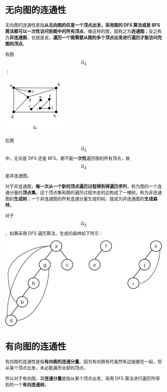 # 无向图的连通性

无向图的连通性是指**从无向图的任意一个顶点出发，采用图的 DFS 算法或是 BFS 算法都可以一次性访问到图中的所有顶点**，像这样的图，就称之为**连通图**；反之称为**非连通图**，也就是说，**遍历一个图需要从图的多个顶点出发进行遍历才能访问完图的顶点**。

有图 $$G_3$$：

![](./images/图G3.png)

在图 $$G_3$$ 中，无论是 DFS 还是 BFS，都不能**一次性**遍历图的所有顶点，故 $$G_3$$ 是非连通图。

对于非连通图，**每一次从一个新的顶点遍历过程得到得遍历序列**，称为图的一个连通分量的**顶点集**。这个顶点集和图的遍历过程中走的边构成了一棵树，称为非连通图的**生成树**；一个非连通图的所有连通分量生成的树，就成为非连通图的**生成森林**。

对于 $$G_3$$，如果采用 DFS 遍历算法，生成的森林如下所示：

![](./images/图G3的生成森林.png)

# 有向图的连通性

有向图的连通性是指**有向图的连通分量**。因为有向图有时虽然有边链接在一起，但从某个顶点出发，未必能遍历全部的顶点。

所以对于有向图，其**连通分量**是指从某个顶点出发，采用 DFS 算法进行遍历所得到的一个**有向连通树**。